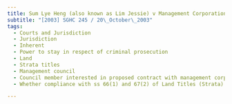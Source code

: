 ```yaml
---
title: Sum Lye Heng (also known as Lim Jessie) v Management Corporation Strata Title Plan No 
subtitle: "[2003] SGHC 245 / 20\_October\_2003"
tags:
  - Courts and Jurisdiction
  - Jurisdiction
  - Inherent
  - Power to stay in respect of criminal prosecution
  - Land
  - Strata titles
  - Management council
  - Council member interested in proposed contract with management corporation
  - Whether compliance with ss 66(1) and 67(2) of Land Titles (Strata) Act (Cap 158, 1999 Rev Ed)

---
```


